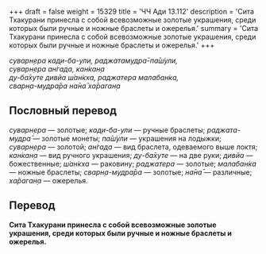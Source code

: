 +++
draft = false
weight = 15329
title = 'ЧЧ Ади 13.112'
description = 'Сита Тхакурани принесла с собой всевозможные золотые украшения, среди которых были ручные и ножные браслеты и ожерелья.'
summary = 'Сита Тхакурани принесла с собой всевозможные золотые украшения, среди которых были ручные и ножные браслеты и ожерелья.'
+++

_суварн̣ера кад̣и-ба-ули, раджатамудра̄-па̄ш́ули,  
суварн̣ера ан̇гада, кан̇кан̣а  
ду-ба̄хуте дивйа ш́ан̇кха, раджатера малабан̇ка,  
сварн̣а-мудра̄ра на̄на̄ ха̄раган̣а_

## Пословный перевод

_суварн̣ера_ — золотые; _кад̣и_\-_ба_\-_ули_ — ручные браслеты; _раджата_\-_мудра̄_ — золотые монеты; _па̄ш́ули_ — украшения на лодыжки; _суварн̣ера_ — золотой; _ан̇гада_ — вид браслета, одеваемого выше локтя; _кан̇кан̣а_ — вид ручного украшения; _ду_\-_ба̄хуте_ — на две руки; _дивйа_ — божественные; _ш́ан̇кха_ — раковину; _раджатера_ — золотые; _малабан̇ка_ — ножные браслеты; _сварн̣а_\-_мудра̄ра_ — золотые; _на̄на̄_ — различные; _ха̄раган̣а_ — ожерелья.

## Перевод

**Сита Тхакурани принесла с собой всевозможные золотые украшения, среди которых были ручные и ножные браслеты и ожерелья.**
